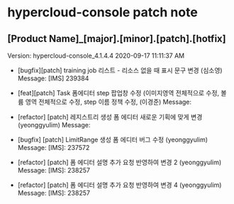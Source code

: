 # hypercloud-console patch note
## [Product Name]_[major].[minor].[patch].[hotfix]
Version: hypercloud-console_4.1.4.4
2020-09-17  11:11:37 AM
- [bugfix][patch] training job 리스트 - 리소스 없을 때 표시 문구 변경 (심소영) 
    Message: [IMS] 239384

- [feat][patch] Task 폼에디터 step 팝업창 수정 (이미지영역 전체적으로 수정, 볼륨 영역 전체적으로 수정, step 이름 정책 수정, (이경준) 
    Message: 
- [refactor] [patch] 레지스트리 생성 폼 에디터 새로운 기획에 맞게 변경 (yeonggyulim) 
    Message: 
- [bugfix] [patch] LimitRange 생성 폼 에디터 버그 수정 (yeonggyulim) 
    Message: [IMS]: 237572

- [refactor] [patch] 폼 에디터 설명 추가 요청 반영하여 변경 2 (yeonggyulim) 
    Message: [IMS]: 238257

- [refactor] [patch] 폼 에디터 설명 추가 요청 반영하여 변경 4 (yeonggyulim) 
    Message: [IMS]: 238257
